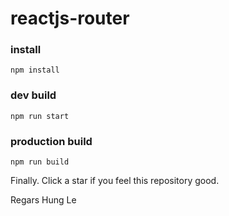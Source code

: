 # reactjs-router
### install
`npm install`

### dev build
`npm run start`

### production build
`npm run build`

Finally. Click a star if you feel this repository good. 

Regars
Hung Le
